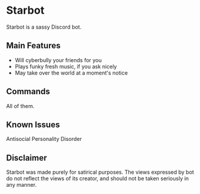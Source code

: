 # Starbot
Starbot is a sassy Discord bot.

## Main Features
- Will cyberbully your friends for you
- Plays funky fresh music, if you ask nicely
- May take over the world at a moment's notice

## Commands
All of them.

## Known Issues
Antisocial Personality Disorder

## Disclaimer
Starbot was made purely for satirical purposes. The views expressed by bot do not reflect the views of its creator, and should not be taken seriously in any manner.